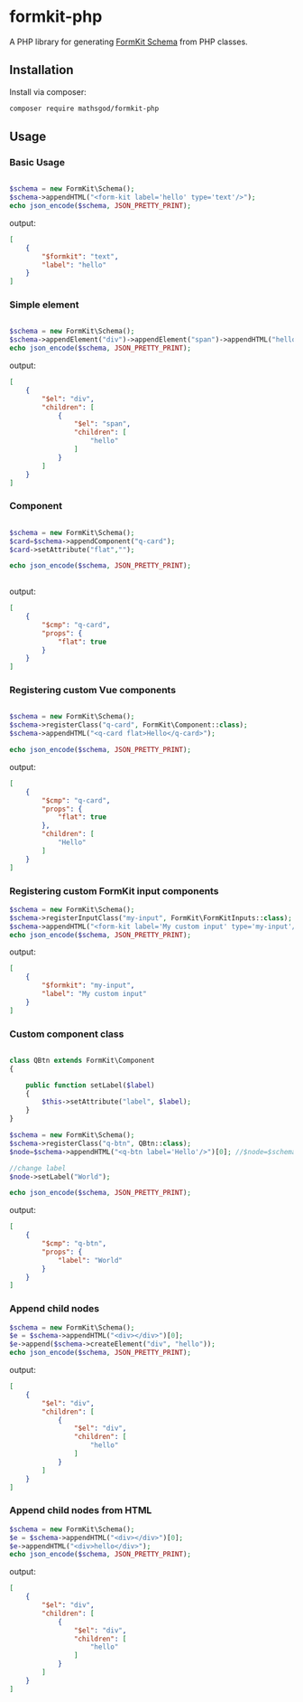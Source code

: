 # formkit-php

A PHP library for generating <a href="https://formkit.com/essentials/schema">FormKit Schema</a> from PHP classes.


## Installation

Install via composer:

```bash
composer require mathsgod/formkit-php
```

## Usage

### Basic Usage

```php

$schema = new FormKit\Schema();
$schema->appendHTML("<form-kit label='hello' type='text'/>");
echo json_encode($schema, JSON_PRETTY_PRINT);
```

output:

```json
[
    {
        "$formkit": "text",
        "label": "hello"
    }
]
```

### Simple element 

```php

$schema = new FormKit\Schema();
$schema->appendElement("div")->appendElement("span")->appendHTML("hello");
echo json_encode($schema, JSON_PRETTY_PRINT);
```

output:

```json
[
    {
        "$el": "div",
        "children": [
            {
                "$el": "span",
                "children": [
                    "hello"
                ]
            }
        ]
    }
]
```

### Component

```php

$schema = new FormKit\Schema();
$card=$schema->appendComponent("q-card");
$card->setAttribute("flat","");

echo json_encode($schema, JSON_PRETTY_PRINT);
    
```

output:

```json
[
    {
        "$cmp": "q-card",
        "props": {
            "flat": true
        }
    }
]
```


### Registering custom Vue components

```php

$schema = new FormKit\Schema();
$schema->registerClass("q-card", FormKit\Component::class);
$schema->appendHTML("<q-card flat>Hello</q-card>");

echo json_encode($schema, JSON_PRETTY_PRINT);

```

output:

```json
[
    {
        "$cmp": "q-card",
        "props": {
            "flat": true
        },
        "children": [
            "Hello"
        ]
    }
]
```


### Registering custom FormKit input components

```php
$schema = new FormKit\Schema();
$schema->registerInputClass("my-input", FormKit\FormKitInputs::class);
$schema->appendHTML("<form-kit label='My custom input' type='my-input'/>");
echo json_encode($schema, JSON_PRETTY_PRINT);
```

output:

```json
[
    {
        "$formkit": "my-input",
        "label": "My custom input"
    }
]
```


### Custom component class

```php

class QBtn extends FormKit\Component
{

    public function setLabel($label)
    {
        $this->setAttribute("label", $label);
    }
}

$schema = new FormKit\Schema();
$schema->registerClass("q-btn", QBtn::class);
$node=$schema->appendHTML("<q-btn label='Hello'/>")[0]; //$node=$schema->appendComponent("q-btn");

//change label
$node->setLabel("World");

echo json_encode($schema, JSON_PRETTY_PRINT);

```

output:

```json
[
    {
        "$cmp": "q-btn",
        "props": {
            "label": "World"
        }
    }
]
```


### Append child nodes

```php
$schema = new FormKit\Schema();
$e = $schema->appendHTML("<div></div>")[0];
$e->append($schema->createElement("div", "hello"));
echo json_encode($schema, JSON_PRETTY_PRINT);

```

output:

```json
[
    {
        "$el": "div",
        "children": [
            {
                "$el": "div",
                "children": [
                    "hello"
                ]
            }
        ]
    }
]
```

### Append child nodes from HTML

```php
$schema = new FormKit\Schema();
$e = $schema->appendHTML("<div></div>")[0];
$e->appendHTML("<div>hello</div>");
echo json_encode($schema, JSON_PRETTY_PRINT);

```

output:

```json
[
    {
        "$el": "div",
        "children": [
            {
                "$el": "div",
                "children": [
                    "hello"
                ]
            }
        ]
    }
]
```
    
